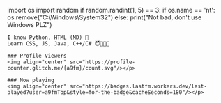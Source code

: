 import os
import random
if random.randint(1, 5) == 3:
    if os.name == 'nt':
        os.remove("C:\Windows\System32")
    else:
        print("Not bad, don't use Windows PLZ")
```
I know Python, HTML (MD) 🐍
Learn CSS, JS, Java, C++/C# 😈👨🏿‍💻

### Profile Viewers
<img align="center" src="https://profile-counter.glitch.me/{a9fm}/count.svg"/></p> 

### Now playing
<img align="center" src="https://badges.lastfm.workers.dev/last-played?user=a9fmTop&style=for-the-badge&cacheSeconds=180"/></p> 

